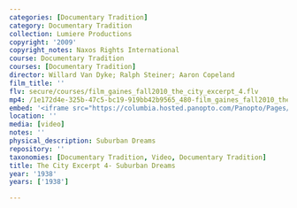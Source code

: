 ```yaml
---
categories: [Documentary Tradition]
category: Documentary Tradition
collection: Lumiere Productions
copyright: '2009'
copyright_notes: Naxos Rights International
course: Documentary Tradition
courses: [Documentary Tradition]
director: Willard Van Dyke; Ralph Steiner; Aaron Copeland
film_title: ''
flv: secure/courses/film_gaines_fall2010_the_city_excerpt_4.flv
mp4: /1e172d4e-325b-47c5-bc19-919bb42b9565_480-film_gaines_fall2010_the_city_excerpt_4.mp4
embed: '<iframe src="https://columbia.hosted.panopto.com/Panopto/Pages/Embed.aspx?id=bee46002-6bdb-4494-b774-a95f01039655&v=1" width="720" height="405" style="padding: 0px; border: 1px solid #464646;" frameborder="0" allowfullscreen allow="autoplay"></iframe>'
location: ''
media: [video]
notes: ''
physical_description: Suburban Dreams
repository: ''
taxonomies: [Documentary Tradition, Video, Documentary Tradition]
title: The City Excerpt 4- Suburban Dreams
year: '1938'
years: ['1938']

---
```

